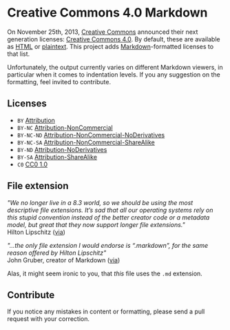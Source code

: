 # Creative Commons 4.0 Markdown

On November 25th, 2013, [Creative Commons](http://creativecommons.org/) announced their next generation licenses: [Creative Commons 4.0](https://creativecommons.org/weblog/entry/40768). By default, these are available as [HTML](http://creativecommons.org/licenses/) or [plaintext](http://creativecommons.org/weblog/entry/41127). This project adds [Markdown](http://daringfireball.net/projects/markdown/)-formatted licenses to that list.

Unfortunately, the output currently varies on different Markdown viewers, in particular when it comes to indentation levels. If you any suggestion on the formatting, feel invited to contribute.

## Licenses

* `BY` [Attribution](licenses/by.markdown)
* `BY-NC` [Attribution-NonCommercial](licenses/by-nc.markdown)
* `BY-NC-ND` [Attribution-NonCommercial-NoDerivatives](licenses/by-nc-nd.markdown)
* `BY-NC-SA` [Attribution-NonCommercial-ShareAlike](licenses/by-nc-sa.markdown)
* `BY-ND` [Attribution-NoDerivatives](licenses/by-nd.markdown)
* `BY-SA` [Attribution-ShareAlike](licenses/by-sa.markdown)
* `C0` [CC0 1.0](licenses/zero.markdown)

## File extension

*"We no longer live in a 8.3 world, so we should be using the most descriptive file extensions. It’s sad that all our operating systems rely on this stupid convention instead of the better creator code or a metadata model, but great that they now support longer file extensions."*  
Hilton Lipschitz ([via](http://hiltmon.com/blog/2012/03/07/the-markdown-file-extension/))  

*"…the only file extension I would endorse is “.markdown”, for the same reason offered by Hilton Lipschitz"*  
John Gruber, creator of Markdown ([via](http://daringfireball.net/linked/2014/01/08/markdown-extension))  

Alas, it might seem ironic to you, that *this* file uses the `.md` extension.

## Contribute

If you notice any mistakes in content or formatting, please send a pull request with your correction.